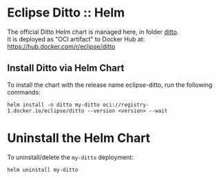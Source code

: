 # Eclipse Ditto :: Helm

The official Ditto Helm chart is managed here, in folder [ditto](ditto/).  
It is deployed as "OCI artifact" to Docker Hub at: https://hub.docker.com/r/eclipse/ditto

## Install Ditto via Helm Chart

To install the chart with the release name eclipse-ditto, run the following commands:

```shell script
helm install -n ditto my-ditto oci://registry-1.docker.io/eclipse/ditto --version <version> --wait
```

# Uninstall the Helm Chart

To uninstall/delete the `my-ditto` deployment:

```shell script
helm uninstall my-ditto
```
